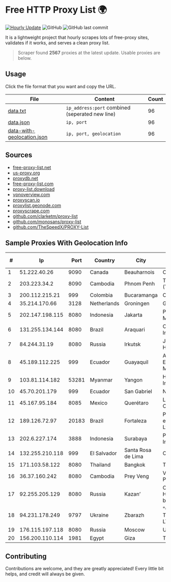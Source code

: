 
# Free HTTP Proxy List 🌍

[![Hourly Update](https://github.com/mertguvencli/http-proxy-list/actions/workflows/main.yml/badge.svg?branch=main)](https://github.com/mertguvencli/http-proxy-list/actions/workflows/main.yml)
![GitHub](https://img.shields.io/github/license/mertguvencli/http-proxy-list)
![GitHub last commit](https://img.shields.io/github/last-commit/mertguvencli/http-proxy-list)

It is a lightweight project that hourly scrapes lots of free-proxy sites, validates if it works, and serves a clean proxy list.


> Scraper found **2567** proxies at the latest update. Usable proxies are below.

## Usage

Click the file format that you want and copy the URL.


|File|Content|Count|
|----|-------|-----|
|[data.txt](https://raw.githubusercontent.com/mertguvencli/http-proxy-list/main/proxy-list/data.txt)|`ip_address:port` combined (seperated new line)|96|
|[data.json](https://raw.githubusercontent.com/mertguvencli/http-proxy-list/main/proxy-list/data.json)|`ip, port`|96|
|[data-with-geolocation.json](https://raw.githubusercontent.com/mertguvencli/http-proxy-list/main/proxy-list/data-with-geolocation.json)|`ip, port, geolocation`|96|

## Sources

* [free-proxy-list.net](https://free-proxy-list.net)
* [us-proxy.org](https://www.us-proxy.org)
* [proxydb.net](http://proxydb.net)
* [free-proxy-list.com](https://free-proxy-list.com/?page=&port=&type%5B%5D=http&type%5B%5D=https&up_time=0&search=Search)
* [proxy-list.download](https://www.proxy-list.download/HTTP)
* [vpnoverview.com](https://vpnoverview.com/privacy/anonymous-browsing/free-proxy-servers)
* [proxyscan.io](https://www.proxyscan.io)
* [proxylist.geonode.com](https://proxylist.geonode.com/api/proxy-list?limit=300&page=1&sort_by=lastChecked&sort_type=desc&protocols=http,https)
* [proxyscrape.com](https://api.proxyscrape.com/v2/?request=displayproxies&protocol=http&timeout=10000&country=all&ssl=all&anonymity=all)
* [github.com/clarketm/proxy-list](https://raw.githubusercontent.com/clarketm/proxy-list/master/proxy-list-raw.txt)
* [github.com/monosans/proxy-list](https://raw.githubusercontent.com/monosans/proxy-list/main/proxies/http.txt)
* [github.com/TheSpeedX/PROXY-List](https://raw.githubusercontent.com/TheSpeedX/PROXY-List/master/http.txt)


## Sample Proxies With Geolocation Info

|#|Ip|Port|Country|City|Internet Service Provider|
|-|--|----|-------|----|-------------------------|
|1|51.222.40.26|9090|Canada|Beauharnois|OVH SAS|
|2|203.223.34.2|8090|Cambodia|Phnom Penh|Telecom Cambodia (T.C.)|
|3|200.112.215.21|999|Colombia|Bucaramanga|Consulnetwork Ltda|
|4|35.214.170.66|3128|Netherlands|Groningen|Google LLC|
|5|202.147.198.115|8080|Indonesia|Jakarta|PT. MNC Kabel Mediacom|
|6|131.255.134.144|8080|Brazil|Araquari|O T Tecnologia Em Informática Ltda|
|7|84.244.31.19|8080|Russia|Irkutsk|JSC "ER-Telecom Holding"|
|8|45.189.112.225|999|Ecuador|Guayaquil|Anibal Humberto Enriquez Moncayo(Comunicate)|
|9|103.81.114.182|53281|Myanmar|Yangon|Horizon Telecom International|
|10|45.70.201.179|999|Ecuador|San Gabriel|Nedetel S.A.|
|11|45.167.95.184|8085|Mexico|Querétaro|Lantointernet SA De CV|
|12|189.126.72.97|20183|Brazil|Fortaleza|Provedornet Telecom. e ServiÔos de Internet Ltda|
|13|202.6.227.174|3888|Indonesia|Surabaya|PADINET - Padi Internet|
|14|132.255.210.118|999|El Salvador|Santa Rosa de Lima|Conective S.a. De C.V.|
|15|171.103.58.122|8080|Thailand|Bangkok|True Internet Co., Ltd.|
|16|36.37.160.242|8080|Cambodia|Prey Veng|VIETTEL (CAMBODIA) PTE.|
|17|92.255.205.129|8080|Russia|Kazan’|CJSC "ER-Telecom Holding" Kazan' branch|
|18|94.231.178.249|9797|Ukraine|Zbarazh|"Galichina Telekommunication" LTD|
|19|176.115.197.118|8080|Russia|Moscow|UnitTelecom LLC|
|20|156.200.110.114|1981|Egypt|Giza|TE Data|



## Contributing

Contributions are welcome, and they are greatly appreciated! Every
little bit helps, and credit will always be given.

